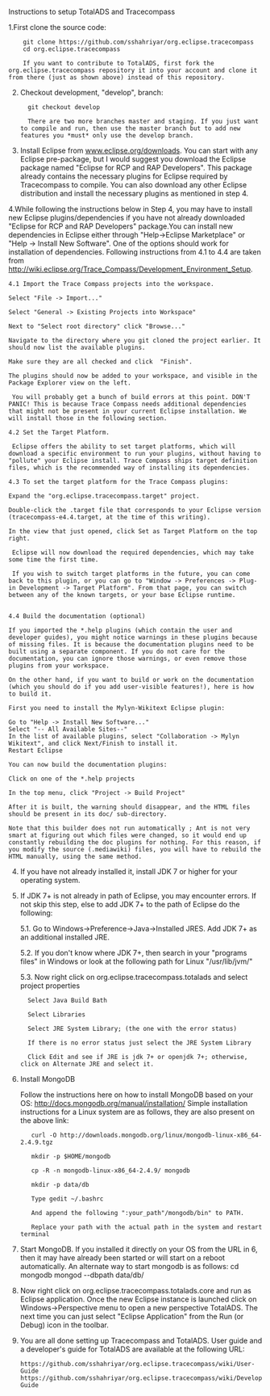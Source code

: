 Instructions to setup TotalADS and Tracecompass

1.First clone the source code:

        git clone https://github.com/sshahriyar/org.eclipse.tracecompass
        cd org.eclipse.tracecompass

        If you want to contribute to TotalADS, first fork the org.eclipse.tracecompass repository it into your account and clone it from there (just as shown above) instead of this repository.

2. Checkout development, "develop", branch:

         git checkout develop

         There are two more branches master and staging. If you just want to compile and run, then use the master branch but to add new features you *must* only use the develop branch.

3. Install Eclipse from www.eclipse.org/downloads. You can start with any Eclipse pre-package, but I would suggest you download the Eclipse package named "Eclipse for RCP and RAP Developers". This package already contains the necessary plugins for Eclipse required by Tracecompass to compile. You can also download any other Eclipse distribution and install the necessary plugins as mentioned in step 4.

4.While following the instructions below in Step 4, you may have to install new Eclipse plugins/dependencies if you have not already downloaded "Eclipse for RCP and RAP Developers" package.You can install new dependencies in Eclipse either through "Help->Eclipse Marketplace" or "Help -> Install New Software". One of the options should work for installation of dependencies. Following instructions from 4.1 to 4.4 are taken from http://wiki.eclipse.org/Trace_Compass/Development_Environment_Setup.

	4.1 Import the Trace Compass projects into the workspace.

    Select "File -> Import..."

    Select "General -> Existing Projects into Workspace"

    Next to "Select root directory" click "Browse..."

    Navigate to the directory where you git cloned the project earlier. It should now list the available plugins.

    Make sure they are all checked and click  "Finish".

    The plugins should now be added to your workspace, and visible in the Package Explorer view on the left.

     You will probably get a bunch of build errors at this point. DON'T PANIC! This is because Trace Compass needs additional dependencies that might not be present in your current Eclipse installation. We will install those in the following section.

    4.2 Set the Target Platform.

     Eclipse offers the ability to set target platforms, which will download a specific environment to run your plugins, without having to "pollute" your Eclipse install. Trace Compass ships target definition files, which is the recommended way of installing its dependencies.

    4.3 To set the target platform for the Trace Compass plugins:

    Expand the "org.eclipse.tracecompass.target" project.

    Double-click the .target file that corresponds to your Eclipse version (tracecompass-e4.4.target, at the time of this writing).

    In the view that just opened, click Set as Target Platform on the top right.

     Eclipse will now download the required dependencies, which may take some time the first time.

     If you wish to switch target platforms in the future, you can come back to this plugin, or you can go to "Window -> Preferences -> Plug-in Development -> Target Platform". From that page, you can switch between any of the known targets, or your base Eclipse runtime.


    4.4 Build the documentation (optional)

    If you imported the *.help plugins (which contain the user and developer guides), you might notice warnings in these plugins because of missing files. It is because the documentation plugins need to be built using a separate component. If you do not care for the documentation, you can ignore those warnings, or even remove those plugins from your workspace.

    On the other hand, if you want to build or work on the documentation (which you should do if you add user-visible features!), here is how to build it.

    First you need to install the Mylyn-Wikitext Eclipse plugin:

    Go to "Help -> Install New Software..."
    Select "-- All Available Sites--"
    In the list of available plugins, select "Collaboration -> Mylyn Wikitext", and click Next/Finish to install it.
    Restart Eclipse

    You can now build the documentation plugins:

    Click on one of the *.help projects

    In the top menu, click "Project -> Build Project"

    After it is built, the warning should disappear, and the HTML files should be present in its doc/ sub-directory.

    Note that this builder does not run automatically ; Ant is not very smart at figuring out which files were changed, so it would end up constantly rebuilding the doc plugins for nothing. For this reason, if you modify the source (.mediawiki) files, you will have to rebuild the HTML manually, using the same method.



4.  If you have not already installed it, install JDK 7 or higher for your operating system.

5. If JDK 7+ is not already in path of Eclipse, you may encounter errors. If not skip this step, else to add JDK 7+ to the path of Eclipse do the following:

	5.1. Go to Windows->Preference->Java->Installed JRES. Add JDK 7+ as an additional installed JRE.

    5.2. If you don't know where JDK 7+, then search in your "programs files" in Windows or look at the following path for Linux	  "/usr/lib/jvm/"

	5.3. Now right click on org.eclipse.tracecompass.totalads and select project properties

         Select Java Build Bath

         Select Libraries

         Select JRE System Library; (the one with the error status)

         If there is no error status just select the JRE System Library

         Click Edit and see if JRE is jdk 7+ or openjdk 7+; otherwise, click on Alternate JRE and select it.

6.  Install MongoDB

	Follow the instructions here on how to install MongoDB based on your OS: http://docs.mongodb.org/manual/installation/
	Simple installation instructions for a Linux system are as follows, they are also present on the above link:

	       curl -O http://downloads.mongodb.org/linux/mongodb-linux-x86_64-2.4.9.tgz

	       mkdir -p $HOME/mongodb

	       cp -R -n mongodb-linux-x86_64-2.4.9/ mongodb

	       mkdir -p data/db

	       Type gedit ~/.bashrc

	       And append the following ":your_path"/mongodb/bin" to PATH.

	       Replace your path with the actual path in the system and restart terminal

8. Start MongoDB. If you installed it directly on your OS from the URL in 6, then it may have already been started or will start on a reboot automatically. An alternate way to start mongodb is as follows:
 	 cd mongodb
	 mongod --dbpath data/db/

9. Now right click on org.eclipse.tracecompass.totalads.core and run as Eclipse application. Once the new Eclipse instance is launched click on Windows->Perspective menu to open a new perspective TotalADS. The next time you can just select "Eclipse Application" from the Run (or Debug) icon in the toolbar.


10. You are all done setting up Tracecompass and TotalADS. User guide and a developer's guide for TotalADS are available at the following URL:

        https://github.com/sshahriyar/org.eclipse.tracecompass/wiki/User-Guide
        https://github.com/sshahriyar/org.eclipse.tracecompass/wiki/Developer-Guide


